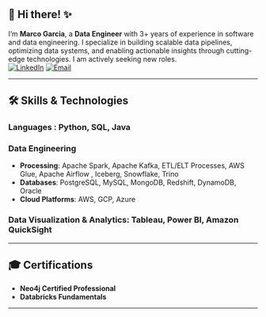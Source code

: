 ## 👋 Hi there! ✨  

I’m **Marco Garcia**, a **Data Engineer** with 3+ years of experience in software and data engineering. I specialize in building scalable data pipelines, optimizing data systems, and enabling actionable insights through cutting-edge technologies. I am actively seeking new roles.  
[![LinkedIn](https://img.shields.io/badge/LinkedIn-0077B5?style=for-the-badge&logo=linkedin&logoColor=white)](https://www.linkedin.com/in/marco-garciagz/)
[![Email](https://img.shields.io/badge/Email-D14836?style=for-the-badge&logo=gmail&logoColor=white)](mailto:marcogarciagz97@gmail.com)

---

## 🛠️ Skills & Technologies  

### **Languages**  : Python, SQL, Java

### **Data Engineering**  
- **Processing**: Apache Spark, Apache Kafka, ETL/ELT Processes, AWS Glue, Apache Airflow , Iceberg, Snowflake, Trino
- **Databases**: PostgreSQL, MySQL, MongoDB, Redshift, DynamoDB, Oracle  
- **Cloud Platforms**: AWS, GCP, Azure

### **Data Visualization & Analytics**: Tableau, Power BI, Amazon QuickSight

---

## 🎓 Certifications  

- **Neo4j Certified Professional** 
- **Databricks Fundamentals**   

---
